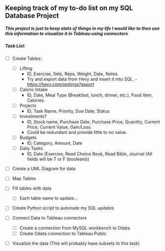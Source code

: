 ## Keeping track of my to-do list on my SQL Database Project
##### This project is just to keep stats of things in my life I would like to then use this information to visualize it in Tableau using connectors
##### Task List:
- [ ] Create Tables:
	- [ ] Lifting
		- ID, Exercise, Sets, Reps, Weight, Date, Notes.
  		- Try and export data from Hevy and insert it into SQL.
    			-  https://hevy.com/settings?export
	- [ ] Caloric Intake
		- ID, Date, Meal Type (Breakfast, lunch, dinner, etc.), Food Item, Calories.
	- [ ] Projects
		- ID, Task Name, Priority, Due Date, Status
	- [ ] Investments?
		- ID, Stock name, Purchase Date, Purchase Price, Quantity, Current Price, Current Value, Gain/Loss.
		- Could be redundant and provide little to no value. 
	- [ ] Budgets
		- ID, Category, Amount, Date
	- [ ] Daily Tasks
 		- ID, Date (Exercise, Read Choice Book, Read Bible, Journal (All fields will be T or F (boolean)))
- [ ] Create a UML Diagram for data
- [ ] Map Tables
- [ ] Fill tables with data
	- [ ] Each table name to update...
- [ ] Create Python script to automate my SQL updates
- [ ] Connect Data to Tableau connectors
	- [ ] Create a connection from MySQL workbench to Odata
 	- [ ] Create Odata connection to Tableau Public
- [ ] Visualize the data (This will probably have subsets to this task)

